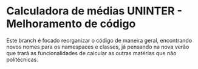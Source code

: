 # Calculadora de médias UNINTER - Melhoramento de código

Este branch é focado reorganizar o código de maneira geral, encontrando novos nomes para os namespaces e classes, já pensando na nova verão que trará as funcionalidades de calcular as outras matérias que não politécnicas.

